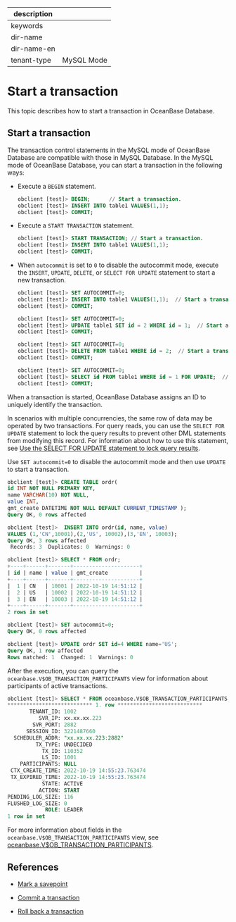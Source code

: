 |description||
|---|---|
|keywords||
|dir-name||
|dir-name-en||
|tenant-type|MySQL Mode|

# Start a transaction

This topic describes how to start a transaction in OceanBase Database.

## Start a transaction

The transaction control statements in the MySQL mode of OceanBase Database are compatible with those in MySQL Database. In the MySQL mode of OceanBase Database, you can start a transaction in the following ways:

* Execute a `BEGIN` statement.

   ```sql
   obclient [test]> BEGIN;      // Start a transaction.
   obclient [test]> INSERT INTO table1 VALUES(1,1);  
   obclient [test]> COMMIT;
   ```

* Execute a `START TRANSACTION` statement.

   ```sql
   obclient [test]> START TRANSACTION; // Start a transaction.
   obclient [test]> INSERT INTO table1 VALUES(1,1);  
   obclient [test]> COMMIT;
   ```

* When `autocommit` is set to `0` to disable the autocommit mode, execute the `INSERT`, `UPDATE`, `DELETE`, or `SELECT FOR UPDATE` statement to start a new transaction.

   ```sql
   obclient [test]> SET AUTOCOMMIT=0;
   obclient [test]> INSERT INTO table1 VALUES(1,1);  // Start a transaction.
   obclient [test]> COMMIT;

   obclient [test]> SET AUTOCOMMIT=0;
   obclient [test]> UPDATE table1 SET id = 2 WHERE id = 1;  // Start a transaction.
   obclient [test]> COMMIT;

   obclient [test]> SET AUTOCOMMIT=0;
   obclient [test]> DELETE FROM table1 WHERE id = 2;  // Start a transaction.
   obclient [test]> COMMIT;

   obclient [test]> SET AUTOCOMMIT=0;
   obclient [test]> SELECT id FROM table1 WHERE id = 1 FOR UPDATE;  // Start a transaction.
   obclient [test]> COMMIT;
   ```

When a transaction is started, OceanBase Database assigns an ID to uniquely identify the transaction.

In scenarios with multiple concurrencies, the same row of data may be operated by two transactions. For query reads, you can use the `SELECT FOR UPDATE` statement to lock the query results to prevent other DML statements from modifying this record. For information about how to use this statement, see [Use the SELECT FOR UPDATE statement to lock query results](../500.read-data-of-mysql-mode/300.use-operators-and-functions-in-query-of-mysql-mode/1000.lock-query-results-select-for-update-of-mysql-mode.md).

Use `SET autocommit=0` to disable the autocommit mode and then use `UPDATE` to start a transaction.

```sql
obclient [test]> CREATE TABLE ordr(
id INT NOT NULL PRIMARY KEY,
name VARCHAR(10) NOT NULL,
value INT,
gmt_create DATETIME NOT NULL DEFAULT CURRENT_TIMESTAMP );
Query OK, 0 rows affected

obclient [test]>  INSERT INTO ordr(id, name, value)
VALUES (1,'CN',10001),(2,'US', 10002),(3,'EN', 10003);
Query OK, 3 rows affected
 Records: 3  Duplicates: 0  Warnings: 0

obclient [test]> SELECT * FROM ordr;
+----+------+-------+---------------------+
| id | name | value | gmt_create          |
+----+------+-------+---------------------+
|  1 | CN   | 10001 | 2022-10-19 14:51:12 |
|  2 | US   | 10002 | 2022-10-19 14:51:12 |
|  3 | EN   | 10003 | 2022-10-19 14:51:12 |
+----+------+-------+---------------------+
2 rows in set

obclient [test]> SET autocommit=0;
Query OK, 0 rows affected

obclient [test]> UPDATE ordr SET id=4 WHERE name='US';
Query OK, 1 row affected
Rows matched: 1  Changed: 1  Warnings: 0
```

After the execution, you can query the `oceanbase.V$OB_TRANSACTION_PARTICIPANTS` view for information about participants of active transactions.

```sql
obclient [test]> SELECT * FROM oceanbase.V$OB_TRANSACTION_PARTICIPANTS;
*************************** 1. row ***************************
       TENANT_ID: 1002
          SVR_IP: xx.xx.xx.223
        SVR_PORT: 2882
      SESSION_ID: 3221487660
  SCHEDULER_ADDR: "xx.xx.xx.223:2882"
         TX_TYPE: UNDECIDED
           TX_ID: 110352
           LS_ID: 1001
    PARTICIPANTS: NULL
 CTX_CREATE_TIME: 2022-10-19 14:55:23.763474
 TX_EXPIRED_TIME: 2022-10-19 14:55:23.763474
           STATE: ACTIVE
          ACTION: START
PENDING_LOG_SIZE: 116
FLUSHED_LOG_SIZE: 0
            ROLE: LEADER
1 row in set
```

For more information about fields in the `oceanbase.V$OB_TRANSACTION_PARTICIPANTS` view, see [oceanbase.V$OB_TRANSACTION_PARTICIPANTS](../../../700.reference/700.system-views/400.system-view-of-mysql-mode/300.performance-view-of-mysql-mode/35200.v-ob_transaction_participants-of-mysql-mode.md).

## References

* [Mark a savepoint](300.transaction-savepoints-of-mysql-mode/100.mark-a-savepoint-of-mysql-mode.md)

* [Commit a transaction](../600.transaction-in-develop-of-mysql-mode/400.submit-transaction-of-mysql-mode.md)

* [Roll back a transaction](../600.transaction-in-develop-of-mysql-mode/500.roll-back-transactions-of-mysql-mode.md)